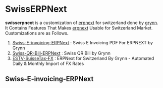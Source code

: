 # SwissERPNext 

**swisserpnext** is a customization of [erpnext](https://erpnext.com/) for switzerland done by [grynn](https://grynn.ch). It Contains Features That Makes [erpnext](https://erpnext.com/) Usable for Switzerland Market. Customizations are as Follows.

1. [ Swiss-E-invoicing-ERPNext](https://github.com/Grynn-GmbH/Swiss-E-invoicing-ERPNext) : Swiss E Invoicing PDF For ERPNEXT by Grynn
2. [Swiss-QR-Bill-ERPNext](https://github.com/Grynn-GmbH/Swiss-QR-Bill-ERPNext) : Swiss QR Bill by Grynn
3. [ESTV-SuisseTax-FX](https://github.com/Grynn-GmbH/ESTV-SuisseTax-FX) : ERPNext for Switzerland By Grynn - Automated Daily & Monthly Import of FX Rates



## Swiss-E-invoicing-ERPNext






